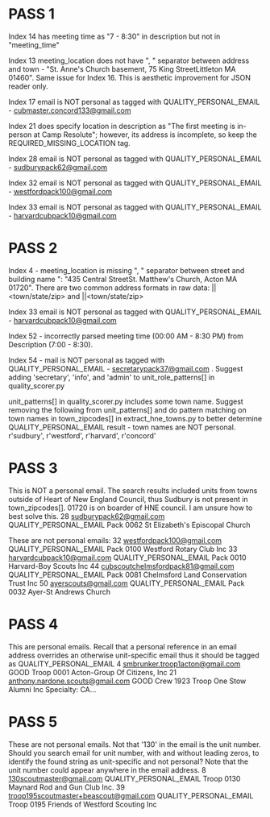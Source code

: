 # PASS 1

Index 14 has meeting time as "7 - 8:30" in description but not in "meeting_time"

Index 13 meeting_location does not have ", " separator between address and town - "St. Anne's Church basement, 75 King StreetLittleton MA 01460". Same issue for Index 16. This is aesthetic improvement for JSON reader only.

Index 17 email is NOT personal as tagged with QUALITY_PERSONAL_EMAIL - cubmaster.concord133@gmail.com

Index 21 does specify location in description as "The first meeting is in-person at Camp Resolute"; however, its address is incomplete, so keep the REQUIRED_MISSING_LOCATION tag.

Index 28 email is NOT personal as tagged with QUALITY_PERSONAL_EMAIL - sudburypack62@gmail.com

Index 32 email is NOT personal as tagged with QUALITY_PERSONAL_EMAIL - westfordpack100@gmail.com

Index 33 email is NOT personal as tagged with QUALITY_PERSONAL_EMAIL - harvardcubpack10@gmail.com

# PASS 2

Index 4 - meeting_location is missing ", " separator between street and building name ": "435 Central StreetSt. Matthew's Church, Acton MA 01720". There are two common address formats in raw data: <street>|<building name>|<town/state/zip> and <building name>|<street>|<town/state/zip> 

Index 33 email is NOT personal as tagged with QUALITY_PERSONAL_EMAIL - harvardcubpack10@gmail.com

Index 52 - incorrectly parsed meeting time (00:00 AM - 8:30 PM) from Description (7:00 - 8:30).

Index 54 - mail is NOT personal as tagged with QUALITY_PERSONAL_EMAIL - secretarypack37@gmail.com . Suggest adding 'secretary', 'info', and 'admin' to unit_role_patterns[] in quality_scorer.py

unit_patterns[] in quality_scorer.py includes some town name. Suggest removing the following from unit_patterns[] and do pattern matching on town names in town_zipcodes[] in extract_hne_towns.py to better determine QUALITY_PERSONAL_EMAIL result - town names are NOT personal.
            r'sudbury',
            r'westford',
            r'harvard',
            r'concord'

# PASS 3

This is NOT a personal email. The search results included units from towns outside of Heart of New England Council, thus Sudbury is not present in town_zipcodes[]. 01720 is on boarder of HNE council. I am unsure how to best solve this.
28      sudburypack62@gmail.com                  QUALITY_PERSONAL_EMAIL   Pack 0062 St Elizabeth's Episcopal Church

These are not personal emails:
32      westfordpack100@gmail.com                QUALITY_PERSONAL_EMAIL   Pack 0100 Westford Rotary Club Inc
33      harvardcubpack10@gmail.com               QUALITY_PERSONAL_EMAIL   Pack 0010 Harvard-Boy Scouts Inc
44      cubscoutchelmsfordpack81@gmail.com       QUALITY_PERSONAL_EMAIL   Pack 0081 Chelmsford Land Conservation Trust Inc
50      ayerscouts@gmail.com                     QUALITY_PERSONAL_EMAIL   Pack 0032 Ayer-St Andrews Church

# PASS 4

This are personal emails. Recall that a personal reference in an email address overrides an otherwise unit-specific email thus it should be tagged as QUALITY_PERSONAL_EMAIL
4       smbrunker.troop1acton@gmail.com          GOOD                     Troop 0001 Acton-Group Of Citizens, Inc
21      anthony.nardone.scouts@gmail.com         GOOD                     Crew 1923 Troop One Stow Alumni Inc Specialty:  CA...

# PASS 5

These are not personal emails. Not that '130' in the email is the unit number. Should you search email for unit number, with and without leading zeros, to identify the found string as unit-specific and not personal? Note that the unit number could appear anywhere in the email address.
8       130scoutmaster@gmail.com                 QUALITY_PERSONAL_EMAIL   Troop 0130 Maynard Rod and Gun Club Inc.
39      troop195scoutmaster+beascout@gmail.com   QUALITY_PERSONAL_EMAIL   Troop 0195 Friends of Westford Scouting Inc